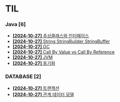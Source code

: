 # TIL
 
### Java [6]
- [**[2024-10-27]**  추상클래스와 인터페이스](https://github.com/A-lass/TIL/blob/main/Java/추상클래스와_인터페이스.md)
- [**[2024-10-27]**  String StringBuilder StringBuffer](https://github.com/A-lass/TIL/blob/main/Java/String_StringBuilder_StringBuffer.md)
- [**[2024-10-27]**  GC](https://github.com/A-lass/TIL/blob/main/Java/GC.md)
- [**[2024-10-27]**  Call By Value vs Call By Reference](https://github.com/A-lass/TIL/blob/main/Java/Call_By_Value_vs_Call_By_Reference.md)
- [**[2024-10-27]**  JVM](https://github.com/A-lass/TIL/blob/main/Java/JVM.md)
- [**[2024-10-27]**  동기화](https://github.com/A-lass/TIL/blob/main/Java/동기화.md)
### DATABASE [2]
- [**[2024-10-27]**  트랜잭션](https://github.com/A-lass/TIL/blob/main/DATABASE/트랜잭션.md)
- [**[2024-10-27]**  관계 데이터 모델](https://github.com/A-lass/TIL/blob/main/DATABASE/관계_데이터_모델.md)
